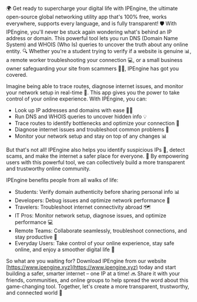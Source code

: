 🌍 Get ready to supercharge your digital life with IPEngine, the ultimate open-source global networking utility app that's 100% free, works everywhere, supports every language, and is fully transparent! 🛡️ With IPEngine, you'll never be stuck again wondering what's behind an IP address or domain. This powerful tool lets you run DNS (Domain Name System) and WHOIS (Who Is) queries to uncover the truth about any online entity. 🔍 Whether you're a student trying to verify if a website is genuine 📊, a remote worker troubleshooting your connection 💻, or a small business owner safeguarding your site from scammers 👮‍♀️, IPEngine has got you covered.

Imagine being able to trace routes, diagnose internet issues, and monitor your network setup in real-time 🔭. This app gives you the power to take control of your online experience. With IPEngine, you can:

* Look up IP addresses and domains with ease 🕵️‍♀️
* Run DNS and WHOIS queries to uncover hidden info 💡
* Trace routes to identify bottlenecks and optimize your connection 🔧
* Diagnose internet issues and troubleshoot common problems 🔧
* Monitor your network setup and stay on top of any changes 📊

But that's not all! IPEngine also helps you identify suspicious IPs 👀, detect scams, and make the internet a safer place for everyone. 💪 By empowering users with this powerful tool, we can collectively build a more transparent and trustworthy online community.

IPEngine benefits people from all walks of life:

* Students: Verify domain authenticity before sharing personal info 📊
* Developers: Debug issues and optimize network performance 🔧
* Travelers: Troubleshoot internet connectivity abroad 🗺️
* IT Pros: Monitor network setup, diagnose issues, and optimize performance 💻
* Remote Teams: Collaborate seamlessly, troubleshoot connections, and stay productive 💼
* Everyday Users: Take control of your online experience, stay safe online, and enjoy a smoother digital life 📱

So what are you waiting for? Download IPEngine from our website [https://www.ipengine.xyz](https://www.ipengine.xyz) today and start building a safer, smarter internet – one IP at a time! 🔜 Share it with your friends, communities, and online groups to help spread the word about this game-changing tool. Together, let's create a more transparent, trustworthy, and connected world 💫